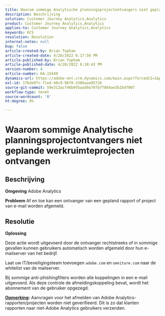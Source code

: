 ```yaml
---
title: Waarom sommige Analytische planningsprojectontvangers niet geplande werkruimteprojecten ontvangen
description: Beschrijving
solution: Customer Journey Analytics,Analytics
product: Customer Journey Analytics,Analytics
applies-to: Customer Journey Analytics,Analytics
keywords: KCS
resolution: Resolution
internal-notes: null
bug: false
article-created-by: Brian Topham
article-created-date: 4/28/2022 6:17:50 PM
article-published-by: Brian Topham
article-published-date: 4/28/2022 6:18:43 PM
version-number: 4
article-number: KA-15449
dynamics-url: https://adobe-ent.crm.dynamics.com/main.aspx?forceUCI=1&pagetype=entityrecord&etn=knowledgearticle&id=9a1ed07d-1fc7-ec11-a7b6-0022480a1b03
exl-id: 1fbde97c-f1ed-48c9-96f8-3386aaa95726
source-git-commit: 59e313acf46b0fbaad9a797b7f864ae3b2bdf007
workflow-type: tm+mt
source-wordcount: '0'
ht-degree: 0%

---
```


# Waarom sommige Analytische planningsprojectontvangers niet geplande werkruimteprojecten ontvangen

## Beschrijving


<b>Omgeving</b>
Adobe Analytics

<b>Probleem</b>
Af en toe kan een ontvanger van een gepland rapport of project van e-mail worden afgemeld.


## Resolutie


<b>Oplossing</b>

Deze actie wordt uitgevoerd door de ontvanger rechtstreeks of in sommige gevallen kunnen gebruikers automatisch worden afgemeld door hun e-mailserver van het bedrijf.

Laat uw IT/beveiligingsteam toevoegen `adobe.com` en `omniture.com` naar de whitelist van de mailserver.

Bij sommige anti-phishingfilters worden alle koppelingen in een e-mail uitgevoerd. Als deze controle de afmeldingskoppeling bevat, wordt het abonnement van de gebruiker opgezegd.

<b><u>Opmerking</u>:</b>
Aanvragen voor het afmelden van Adobe Analytics-rapporten/projecten worden niet geverifieerd. Dit is zo dat klanten rapporten naar niet-Adobe Analytics gebruikers verzenden.


